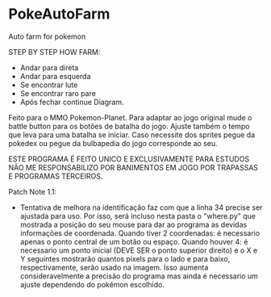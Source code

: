 # PokeAutoFarm
 Auto farm for pokemon

 STEP BY STEP HOW FARM:
 - Andar para direta
 - Andar para esquerda
 - Se encontrar lute
 - Se encontrar raro pare
 - Após fechar continue
Diagram. 

Feito para o MMO Pokemon-Planet. Para adaptar ao jogo original mude o battle button para os botões de batalha
do jogo. Ajuste também o tempo que leva para uma batalha se iniciar. Caso necessite dos sprites pegue da pokedex ou pegue da bulbapedia do jogo corresponde ao seu. 

ESTE PROGRAMA É FEITO UNICO E EXCLUSIVAMENTE PARA ESTUDOS
NÃO ME RESPONSABILIZO POR BANIMENTOS EM JOGO POR TRAPASSAS E PROGRAMAS TERCEIROS.

Patch Note 1.1:
- Tentativa de melhora na identificação faz com que a linha 34 precise ser ajustada para uso. Por isso,
será incluso nesta pasta o "where.py" que mostrada a posição do seu mouse para dar ao programa as devidas
informações de coordenada. 
Quando tiver 2 coordenadas: é necessario apenas o ponto central de um botão ou espaço.
Quando houver 4: é necessario um ponto inicial (DEVE SER o ponto superior direito) e o X e Y seguintes mostrarão quantos pixels para o lado e para baixo, respectivamente, serão usado na imagem. Isso aumenta consideravelmente a precisão do programa mas ainda é necessario um ajuste dependendo do pokémon escolhido.
 
